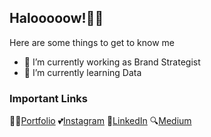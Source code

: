 ## Halooooow!💛👋

Here are some things to get to know me

- 🔭 I’m currently working as Brand Strategist
- 🌱 I’m currently learning Data
### Important Links

👨‍💻[Portfolio](https://bit.ly/tika-portofolio)
💕[Instagram](https://www.instagram.com/sartikalestariii)
🙌[LinkedIn](www.linkedin.com/in/sartikalestari)
🔍[Medium](https://medium.com/@sartikalestari)
